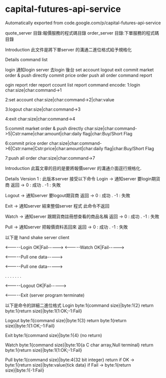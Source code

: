 # capital-futures-api-service
Automatically exported from code.google.com/p/capital-futures-api-service

quote_server 目錄:報價服務的程式碼目錄 order_server 目錄:下單服務的程式碼目錄

Introduction
此文件是將下單server 的溝通二進位格式給予規格化

Details
command list

login 通知login server 去login 後台
set account
logout
exit
commit market order & push directly
commit price order
push all order
command report

ogin report
rder report
ccount list report
command encode: 1:login char:size|char:command->1

2:set account char:size|char:command->2|char:value

3:logout char:size|char:command->3

4:exit char:size|char:command->4

5:commit market order & push directly char:size|char:command->5|Cstr:name|char:amount|char:daily flag|char:Buy/Short Flag

6:commit price order char:size|char:command->6|Cstr:name|Cstr:price|char:amount|char:daily flag|char:Buy/Short Flag

7:push all order char:size|char:command->7



















Introduction
此篇文章的目的是要將報價server 的溝通介面逕行規格化.

Details
Version 1 : 此版本server 接受以下命令 Login -> 通知server 要login期貨商 返回 -> 0 : 成功 . -1 : 失敗

Logout -> 通知server 要logout期貨商 返回 -> 0 : 成功 . -1 : 失敗

Exit -> 通知server 結束整個server 程式 此命令不返回

Watch -> 通知server 跟期貨商註冊想查看的商品名稱 返回 -> 0 : 成功 . -1 : 失敗

Pull -> 通知server 把報價資料丟回來 返回 -> 0 : 成功 . -1 : 失敗

以下是 hand shake server client

<-----Login
OK|Fail----->
<-----Watch
OK|Fail----->

<-----Pull
one data----->

<-----Pull
one data----->

. . . . . . .

<-----Logout
OK|Fail----->

<-----Exit
(server program terminate)

以下是命令的詳細二進位格式 Login byte:1{command size}|byte:1{2} return byte:1{return size}|byte:1{1:OK;-1:Fail}

Logout byte:1{command size}|byte:1{3} return byte:1{return size}|byte:1{1:OK;-1:Fail}

Exit byte:1{command size}|byte:1{4} (no return)

Watch byte:1{command size}|byte:10{a C char array,Null terminal} return byte:1{return size}|byte:1{1:OK;-1:Fail}

Pull byte:1{command size}|byte:4{32 bit integer} return if OK -> byte:1{return size}|byte:value{tick data} if Fail -> byte:1{return size}|byte:1{-1:Fail}
